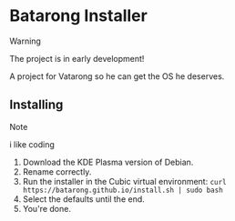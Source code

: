 # Batarong Installer


> [!WARNING]
> The project is in early development!

A project for Vatarong so he can get the OS he deserves.


## Installing
> [!NOTE]
> i like coding

1. Download the KDE Plasma version of Debian.
2. Rename correctly. 
3. Run the installer in the Cubic virtual environment: ```curl https://batarong.github.io/install.sh | sudo bash```  
4. Select the defaults until the end.
5. You're done.

